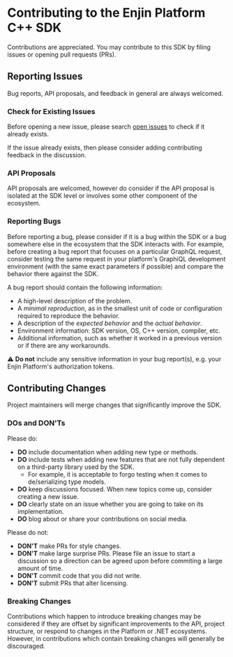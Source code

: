 # Contributing to the Enjin Platform C++ SDK

Contributions are appreciated. You may contribute to this SDK by filing issues or opening pull requests (PRs).

## Reporting Issues

Bug reports, API proposals, and feedback in general are always welcomed.

### Check for Existing Issues

Before opening a new issue, please search [open issues](https://github.com/enjin/platform-csharp-sdk/issues) to check if
it already exists.

If the issue already exists, then please consider adding contributing feedback in the discussion.

### API Proposals

API proposals are welcomed, however do consider if the API proposal is isolated at the SDK level or involves some other
component of the ecosystem.

### Reporting Bugs

Before reporting a bug, please consider if it is a bug within the SDK or a bug somewhere else in the ecosystem that the
SDK interacts with. For example, before creating a bug report that focuses on a particular GraphQL request, consider
testing the same request in your platform's GraphiQL development environment (with the same exact parameters if
possible) and compare the behavior there against the SDK.

A bug report should contain the following information:

* A high-level description of the problem.
* A *minimal reproduction*, as in the smallest unit of code or configuration required to reproduce the behavior.
* A description of the *expected behavior* and the *actual behavior*.
* Environment information: SDK version, OS, C++ version, compiler, etc.
* Additional information, such as whether it worked in a previous version or if there are any workarounds.

⚠️ **Do not** include any sensitive information in your bug report(s), e.g. your Enjin Platform's authorization tokens.

## Contributing Changes

Project maintainers will merge changes that significantly improve the SDK.

### DOs and DON'Ts

Please do:

* **DO** include documentation when adding new type or methods.
* **DO** include tests when adding new features that are not fully dependent on a third-party library used by the SDK.
    * For example, it is acceptable to forgo testing when it comes to de/serializing type models.
* **DO** keep discussions focused. When new topics come up, consider creating a new issue.
* **DO** clearly state on an issue whether you are going to take on its implementation.
* **DO** blog about or share your contributions on social media.

Please do not:

* **DON'T** make PRs for style changes.
* **DON'T** make large surprise PRs. Please file an issue to start a discussion so a direction can be agreed upon
  before commiting a large amount of time.
* **DON'T** commit code that you did not write.
* **DON'T** submit PRs that alter licensing.

### Breaking Changes

Contributions which happen to introduce breaking changes may be considered if they are offset by significant
improvements to the API, project structure, or respond to changes in the Platform or .NET ecosystems. However, in
contributions which contain breaking changes will generally be discouraged.

